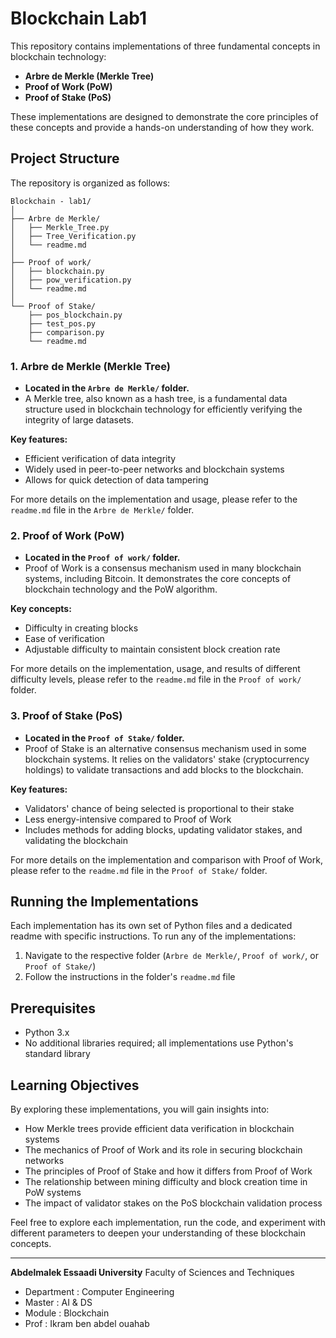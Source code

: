 
# Blockchain Lab1

This repository contains implementations of three fundamental concepts in blockchain technology:

- **Arbre de Merkle (Merkle Tree)**
- **Proof of Work (PoW)**
- **Proof of Stake (PoS)**

These implementations are designed to demonstrate the core principles of these concepts and provide a hands-on understanding of how they work.

## Project Structure

The repository is organized as follows:

```
Blockchain - lab1/
│
├── Arbre de Merkle/
│   ├── Merkle_Tree.py
│   ├── Tree_Verification.py
│   └── readme.md
│
├── Proof of work/
│   ├── blockchain.py
│   ├── pow_verification.py
│   └── readme.md
│
└── Proof of Stake/
    ├── pos_blockchain.py
    ├── test_pos.py
    ├── comparison.py
    └── readme.md
```

### 1. Arbre de Merkle (Merkle Tree)
- **Located in the `Arbre de Merkle/` folder.**
- A Merkle tree, also known as a hash tree, is a fundamental data structure used in blockchain technology for efficiently verifying the integrity of large datasets.

**Key features:**
- Efficient verification of data integrity
- Widely used in peer-to-peer networks and blockchain systems
- Allows for quick detection of data tampering

For more details on the implementation and usage, please refer to the `readme.md` file in the `Arbre de Merkle/` folder.

### 2. Proof of Work (PoW)
- **Located in the `Proof of work/` folder.**
- Proof of Work is a consensus mechanism used in many blockchain systems, including Bitcoin. It demonstrates the core concepts of blockchain technology and the PoW algorithm.

**Key concepts:**
- Difficulty in creating blocks
- Ease of verification
- Adjustable difficulty to maintain consistent block creation rate

For more details on the implementation, usage, and results of different difficulty levels, please refer to the `readme.md` file in the `Proof of work/` folder.

### 3. Proof of Stake (PoS)
- **Located in the `Proof of Stake/` folder.**
- Proof of Stake is an alternative consensus mechanism used in some blockchain systems. It relies on the validators' stake (cryptocurrency holdings) to validate transactions and add blocks to the blockchain.

**Key features:**
- Validators' chance of being selected is proportional to their stake
- Less energy-intensive compared to Proof of Work
- Includes methods for adding blocks, updating validator stakes, and validating the blockchain

For more details on the implementation and comparison with Proof of Work, please refer to the `readme.md` file in the `Proof of Stake/` folder.

## Running the Implementations

Each implementation has its own set of Python files and a dedicated readme with specific instructions. To run any of the implementations:

1. Navigate to the respective folder (`Arbre de Merkle/`, `Proof of work/`, or `Proof of Stake/`)
2. Follow the instructions in the folder's `readme.md` file

## Prerequisites

- Python 3.x
- No additional libraries required; all implementations use Python's standard library

## Learning Objectives

By exploring these implementations, you will gain insights into:

- How Merkle trees provide efficient data verification in blockchain systems
- The mechanics of Proof of Work and its role in securing blockchain networks
- The principles of Proof of Stake and how it differs from Proof of Work
- The relationship between mining difficulty and block creation time in PoW systems
- The impact of validator stakes on the PoS blockchain validation process

Feel free to explore each implementation, run the code, and experiment with different parameters to deepen your understanding of these blockchain concepts.

---

**Abdelmalek Essaadi University** Faculty of Sciences and Techniques
   - Department : Computer Engineering
   - Master : AI & DS
   - Module : Blockchain
   - Prof : Ikram ben abdel ouahab
